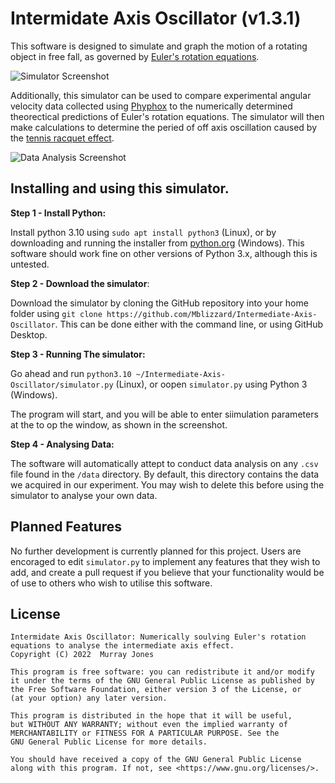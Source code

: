 Intermidate Axis Oscillator (v1.3.1)
====================================

This software is designed to simulate and graph the motion of a rotating object in free fall, as governed by [Euler's rotation equations](https://github.com/Mblizzard/Intermediate-Axis-Oscillator/blob/main/Numerical%20solution%20of%20Euler%E2%80%99s%20rotation%20equations.pdf).

![Simulator Screenshot](https://github.com/Mblizzard/Intermediate-Axis-Oscillator/blob/main/screenshots/Simulation.png)

Additionally, this simulator can be used to compare experimental angular velocity data collected using [Phyphox](https://phyphox.org/) to the numerically determined theorectical predictions of Euler's rotation equations. The simulator will then make calculations to determine the peried of off axis oscillation caused by the [tennis racquet effect](https://en.wikipedia.org/wiki/Tennis_racket_theorem).

![Data Analysis Screenshot]([https://github.com/Mblizzard/Intermediate-Axis-Oscillator/blob/main/screenshots/Simulation.png](https://github.com/Mblizzard/Intermediate-Axis-Oscillator/blob/main/screenshots/Dataset%201.png))


Installing and using this simulator.
----------------------------------------------------------

**Step 1 - Install Python:** 

Install python 3.10 using `sudo apt install python3` (Linux), or by downloading and running the installer from [python.org](www.python.org) (Windows). This software should work fine on other versions of Python 3.x, although this is untested.

**Step 2 - Download the simulator**: 

Download the simulator by cloning the GitHub repository into your home folder using `git clone https://github.com/Mblizzard/Intermediate-Axis-Oscillator`. This can be done either with the command line, or using GitHub Desktop.

**Step 3 - Running The simulator:** 

Go ahead and run `python3.10 ~/Intermediate-Axis-Oscillator/simulator.py` (Linux), or oopen `simulator.py` using Python 3 (Windows).

The program will start, and you will be able to enter siimulation parameters at the to op the window, as shown in the screenshot.

**Step 4 - Analysing Data:**
 
The software will automatically attept to conduct data analysis on any `.csv` file found in the `/data` directory. By default, this directory contains the data we acquired in our experiment. You may wish to delete this before using the simulator to analyse your own data.
 

Planned Features
----------------

No further development is currently planned for this project. Users are encoraged to edit `simulator.py` to implement any features that they wish to add, and create a pull request if you believe that your functionality would be of use to others who wish to utilise this software.


License
-------

    Intermidate Axis Oscillator: Numerically soulving Euler's rotation equations to analyse the intermediate axis effect.
    Copyright (C) 2022  Murray Jones

    This program is free software: you can redistribute it and/or modify
    it under the terms of the GNU General Public License as published by
    the Free Software Foundation, either version 3 of the License, or
    (at your option) any later version.

    This program is distributed in the hope that it will be useful,
    but WITHOUT ANY WARRANTY; without even the implied warranty of
    MERCHANTABILITY or FITNESS FOR A PARTICULAR PURPOSE. See the
    GNU General Public License for more details.

    You should have received a copy of the GNU General Public License
    along with this program. If not, see <https://www.gnu.org/licenses/>.
